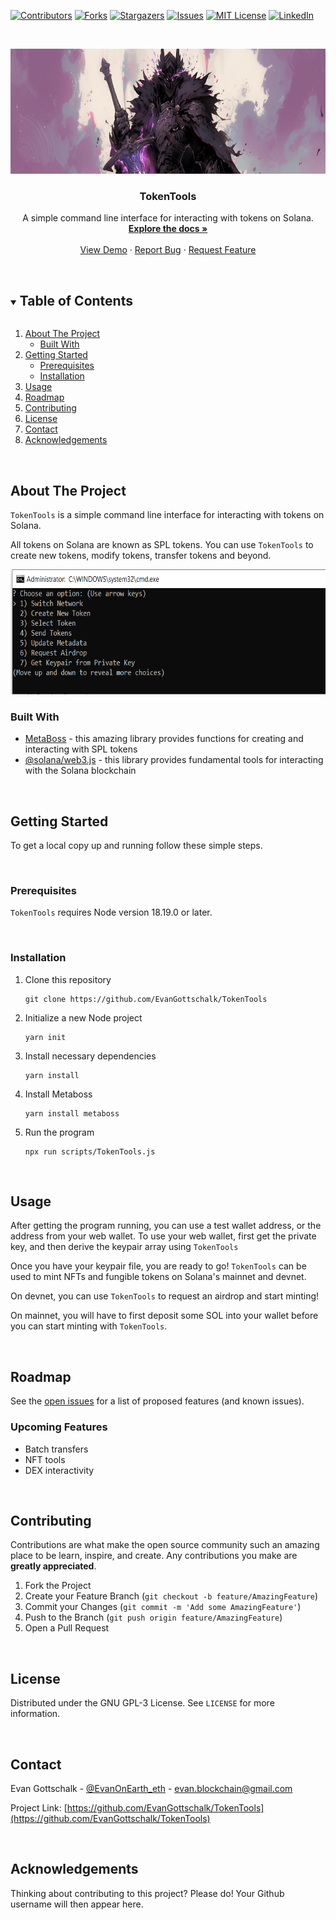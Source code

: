 <!-- PROJECT SHIELDS -->
<!--
*** I'm using markdown "reference style" links for readability.
*** Reference links are enclosed in brackets [ ] instead of parentheses ( ).
*** See the bottom of this document for the declaration of the reference variables
*** for contributors-url, forks-url, etc. This is an optional, concise syntax you may use.
*** https://www.markdownguide.org/basic-syntax/#reference-style-links
-->
[![Contributors][contributors-shield]][contributors-url]
[![Forks][forks-shield]][forks-url]
[![Stargazers][stars-shield]][stars-url]
[![Issues][issues-shield]][issues-url]
[![MIT License][license-shield]][license-url]
[![LinkedIn][linkedin-shield]][linkedin-url]



<!-- PROJECT LOGO -->
<br />
<p align="center">
  <!--   <a href="https://github.com/EvanGottschalk/TokenTools">
    <img src="images/logo.png" alt="Logo" width="250" height="130">
  </a> -->
  <a href="https://github.com/EvanGottschalk/TokenTools">
    <img src="README_images/banner1.png" alt="TokenTools" height="200">
  </a>

  <h3 align="center">TokenTools</h3>

  <p align="center">
    A simple command line interface for interacting with tokens on Solana.
    <br />
    <a href="https://github.com/EvanGottschalk/TokenTools"><strong>Explore the docs »</strong></a>
    <br />
    <br />
    <a href="https://github.com/EvanGottschalk/TokenTools">View Demo</a>
    ·
    <a href="https://github.com/EvanGottschalk/TokenTools/issues">Report Bug</a>
    ·
    <a href="https://github.com/EvanGottschalk/TokenTools/issues">Request Feature</a>
  </p>
</p>




<br>





<!-- TABLE OF CONTENTS -->
<details open="open">
  <summary><h2 style="display: inline-block">Table of Contents</h2></summary>
  <ol>
    <li>
      <a href="#about-the-project">About The Project</a>
      <ul>
        <li><a href="#built-with">Built With</a></li>
      </ul>
    </li>
    <li>
      <a href="#getting-started">Getting Started</a>
      <ul>
        <li><a href="#prerequisites">Prerequisites</a></li>
        <li><a href="#installation">Installation</a></li>
      </ul>
    </li>
    <li><a href="#usage">Usage</a></li>
    <li><a href="#roadmap">Roadmap</a></li>
    <li><a href="#contributing">Contributing</a></li>
    <li><a href="#license">License</a></li>
    <li><a href="#contact">Contact</a></li>
    <li><a href="#acknowledgements">Acknowledgements</a></li>
  </ol>
</details>





<br>






<!-- ABOUT THE PROJECT -->
## About The Project

`TokenTools` is a simple command line interface for interacting with tokens on Solana.

All tokens on Solana are known as SPL tokens. You can use `TokenTools` to create new tokens, modify tokens, transfer tokens and beyond.

<a href="https://github.com/EvanGottschalk/TokenTools">
  <img src="README_images/screenshot.PNG" alt="TokenTools in action" height="200">
</a>




<br>






### Built With

* [MetaBoss](https://metaboss.rs/) - this amazing library provides functions for creating and interacting with SPL tokens
* [@solana/web3.js](https://solana-labs.github.io/solana-web3.js/) - this library provides fundamental tools for interacting with the Solana blockchain






<br>







<!-- GETTING STARTED -->
## Getting Started

To get a local copy up and running follow these simple steps.




<br>





### Prerequisites

`TokenTools` requires Node version 18.19.0 or later.




<br>





### Installation

1. Clone this repository
   ```
   git clone https://github.com/EvanGottschalk/TokenTools
   ```
2. Initialize a new Node project
   ```
   yarn init
   ```
3. Install necessary dependencies
   ```
   yarn install
   ```
4. Install Metaboss
   ```
   yarn install metaboss
   ```
5. Run the program
   ```
   npx run scripts/TokenTools.js
   ```




<br>





<!-- USAGE EXAMPLES -->
## Usage

After getting the program running, you can use a test wallet address, or the address from your web wallet. To use your web wallet, first get the private key, and then derive the keypair array using `TokenTools`

Once you have your keypair file, you are ready to go! `TokenTools` can be used to mint NFTs and fungible tokens on Solana's mainnet and devnet.

On devnet, you can use `TokenTools` to request an airdrop and start minting!

On mainnet, you will have to first deposit some SOL into your wallet before you can start minting with `TokenTools`.




<br>





<!-- ROADMAP -->
## Roadmap

See the [open issues](https://github.com/EvanGottschalk/TokenTools/issues) for a list of proposed features (and known issues).

### Upcoming Features

* Batch transfers
* NFT tools
* DEX interactivity


<br>





<!-- CONTRIBUTING -->
## Contributing

Contributions are what make the open source community such an amazing place to be learn, inspire, and create. Any contributions you make are **greatly appreciated**.

1. Fork the Project
2. Create your Feature Branch (`git checkout -b feature/AmazingFeature`)
3. Commit your Changes (`git commit -m 'Add some AmazingFeature'`)
4. Push to the Branch (`git push origin feature/AmazingFeature`)
5. Open a Pull Request





<br>






<!-- LICENSE -->
## License

Distributed under the GNU GPL-3 License. See `LICENSE` for more information.





<br>






<!-- CONTACT -->
## Contact

Evan Gottschalk - [@EvanOnEarth_eth](https://twitter.com/EvanOnEarth_eth) - evan.blockchain@gmail.com

Project Link: [https://github.com/EvanGottschalk/TokenTools](https://github.com/EvanGottschalk/TokenTools)





<br>






<!-- ACKNOWLEDGEMENTS -->
## Acknowledgements

Thinking about contributing to this project? Please do! Your Github username will then appear here.





<!-- MARKDOWN LINKS & IMAGES -->
<!-- https://www.markdownguide.org/basic-syntax/#reference-style-links -->
[contributors-shield]: https://img.shields.io/github/contributors/EvanGottschalk/TokenTools.svg?style=for-the-badge
[contributors-url]: https://github.com/EvanGottschalk/TokenTools/graphs/contributors
[forks-shield]: https://img.shields.io/github/forks/EvanGottschalk/TokenTools.svg?style=for-the-badge
[forks-url]: https://github.com/EvanGottschalk/TokenTools/network/members
[stars-shield]: https://img.shields.io/github/stars/EvanGottschalk/TokenTools.svg?style=for-the-badge
[stars-url]: https://github.com/EvanGottschalk/TokenTools/stargazers
[issues-shield]: https://img.shields.io/github/issues/EvanGottschalk/TokenTools.svg?style=for-the-badge
[issues-url]: https://github.com/EvanGottschalk/TokenTools/issues
[license-shield]: https://img.shields.io/github/license/EvanGottschalk/TokenTools.svg?style=for-the-badge
[license-url]: https://github.com/EvanGottschalk/TokenTools/blob/master/LICENSE.txt
[linkedin-shield]: https://img.shields.io/badge/-LinkedIn-black.svg?style=for-the-badge&logo=linkedin&colorB=555
[linkedin-url]: https://linkedin.com/in/EvanGottschalk

